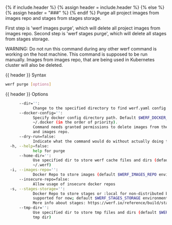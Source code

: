 {% if include.header %}
{% assign header = include.header %}
{% else %}
{% assign header = "###" %}
{% endif %}
Purge all project images from images repo and stages from stages storage.

First step is 'werf images purge', which will delete all project images from images repo. Second 
step is 'werf stages purge', which will delete all stages from stages storage.

WARNING: Do not run this command during any other werf command is working on the host machine. This 
command is supposed to be run manually. Images from images repo, that are being used in Kubernetes 
cluster will also be deleted.

{{ header }} Syntax

```bash
werf purge [options]
```

{{ header }} Options

```bash
      --dir='':
            Change to the specified directory to find werf.yaml config
      --docker-config='':
            Specify docker config directory path. Default $WERF_DOCKER_CONFIG or $DOCKER_CONFIG or 
            ~/.docker (in the order of priority).
            Command needs granted permissions to delete images from the specified stages storage 
            and images repo.
      --dry-run=false:
            Indicate what the command would do without actually doing that
  -h, --help=false:
            help for purge
      --home-dir='':
            Use specified dir to store werf cache files and dirs (default $WERF_HOME environment or 
            ~/.werf)
  -i, --images-repo='':
            Docker Repo to store images (default $WERF_IMAGES_REPO environment)
      --insecure-repo=false:
            Allow usage of insecure docker repos
  -s, --stages-storage='':
            Docker Repo to store stages or :local for non-distributed build (only :local is 
            supported for now; default $WERF_STAGES_STORAGE environment).
            More info about stages: https://werf.io/reference/build/stages.html
      --tmp-dir='':
            Use specified dir to store tmp files and dirs (default $WERF_TMP environment or system 
            tmp dir)
```

